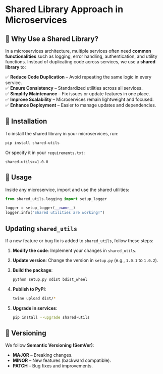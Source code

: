 # Shared Library Approach in Microservices  

## 📌 Why Use a Shared Library?  

In a microservices architecture, multiple services often need **common functionalities** such as logging, error handling, authentication, and utility functions. Instead of duplicating code across services, we use a **shared library** to:  

✅ **Reduce Code Duplication** – Avoid repeating the same logic in every service.  
✅ **Ensure Consistency** – Standardized utilities across all services.  
✅ **Simplify Maintenance** – Fix issues or update features in one place.  
✅ **Improve Scalability** – Microservices remain lightweight and focused.  
✅ **Enhance Deployment** – Easier to manage updates and dependencies.  



## 🔧 Installation  

To install the shared library in your microservices, run:  

```sh
pip install shared-utils
```

Or specify it in your `requirements.txt`:  

```
shared-utils>=1.0.0
```

## 🚀 Usage  

Inside any microservice, import and use the shared utilities:  

```python
from shared_utils.logging import setup_logger

logger = setup_logger(__name__)
logger.info("Shared utilities are working!")
```

## Updating `shared_utils`
If a new feature or bug fix is added to `shared_utils`, follow these steps:

1. **Modify the code**: Implement your changes in `shared_utils`.
2. **Update version**: Change the version in `setup.py` (e.g., `1.0.1` to `1.0.2`).
3. **Build the package**:

   ```sh
   python setup.py sdist bdist_wheel
   ```
4. **Publish to PyPI**:

   ```sh
   twine upload dist/*
   ```
5. **Upgrade in services**:

   ```sh
   pip install --upgrade shared-utils
   ```

## 📌 Versioning  

We follow **Semantic Versioning (SemVer)**:  

- **MAJOR** – Breaking changes.  
- **MINOR** – New features (backward compatible).  
- **PATCH** – Bug fixes and improvements.  
